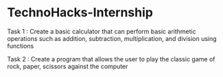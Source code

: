 # TechnoHacks-Internship

Task 1 : Create a basic calculator that can perform basic arithmetic operations such as addition, subtraction, multiplication, and division using functions

Task 2 : Create a program that allows the user to play the classic game of rock, paper, scissors against the computer
